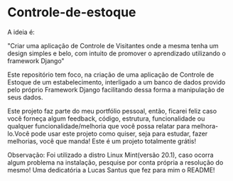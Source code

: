 # Controle-de-estoque

A ideia é:

"Criar uma aplicação de Controle de Visitantes onde a mesma tenha um design simples e belo, com intuito de promover o aprendizado utilizando o framework Django"

Este repositório tem foco, na criação de uma aplicação de Controle de Estoque de um estabelecimento, interligado a um banco de dados provido pelo próprio 
Framework Django facilitando dessa forma a manipulação de seus dados.


Este projeto faz parte do meu portfólio pessoal, então, ficarei feliz caso você forneça algum feedback, código, estrutura, funcionalidade ou qualquer 
funcionalidade/melhoria que você possa relatar para melhora-lo.Você pode usar este projeto como quiser, seja para estudar, fazer melhorias, você que manda!
Este é um projeto totalmente grátis!

Observação: Foi utilizado a distro Linux Mint(versão 20.1), caso ocorra algum problema na instalação, pesquise por conta própria a resolução do mesmo!
Uma dedicatória a Lucas Santus que fez para mim o README! 
      
